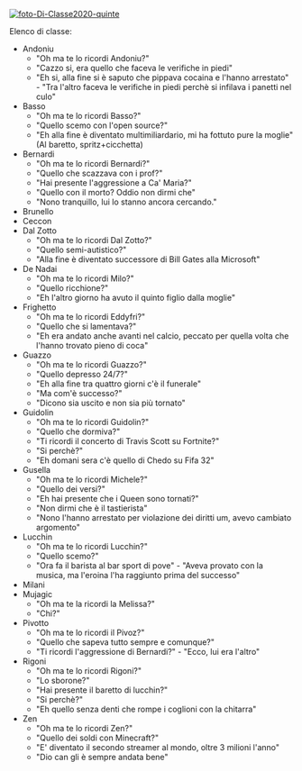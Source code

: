 


<a href="https://ibb.co/p2GLysv"><img src="https://i.ibb.co/LSbZ5qz/foto-Di-Classe2020-quinte.jpg" alt="foto-Di-Classe2020-quinte" border="0"></a>

Elenco di classe:
- Andoniu
	- "Oh ma te lo ricordi Andoniu?"
	- "Cazzo si, era quello che faceva le verifiche in piedi"
	- "Eh si, alla fine si è saputo che pippava cocaina e l'hanno arrestato" - "Tra l'altro faceva le verifiche in piedi perchè si infilava i panetti nel culo"
- Basso
	- "Oh ma te lo ricordi Basso?"
	-  "Quello scemo con l'open source?"
	-  "Eh alla fine è diventato multimiliardario, mi ha fottuto pure la moglie" (Al baretto, spritz+cicchetta)
- Bernardi
	-  "Oh ma te lo ricordi Bernardi?"
	-  "Quello che scazzava con i prof?"
	-  "Hai presente l'aggressione a Ca' Maria?"
	-  "Quello con il morto? Oddio non dirmi che"
	-  "Nono tranquillo, lui lo stanno ancora cercando." 
- Brunello
- Ceccon
- Dal Zotto
	-  "Oh ma te lo ricordi Dal Zotto?"
	-  "Quello semi-autistico?"
	-  "Alla fine è diventato successore di Bill Gates alla Microsoft"
- De Nadai
	-  "Oh ma te lo ricordi Milo?"
	-  "Quello ricchione?"
	-  "Eh l'altro giorno ha avuto il quinto figlio dalla moglie"
- Frighetto
	-  "Oh ma te lo ricordi Eddyfri?"
	-  "Quello che si lamentava?"
	-  "Eh era andato anche avanti nel calcio, peccato per quella volta che l'hanno trovato pieno di coca"
- Guazzo
	- "Oh ma te lo ricordi Guazzo?"
	-  "Quello depresso 24/7?"
	-  "Eh alla fine tra quattro giorni c'è il funerale"
	-  "Ma com'è successo?"
	-  "Dicono sia uscito e non sia più tornato"
- Guidolin
	- "Oh ma te lo ricordi Guidolin?"
	-  "Quello che dormiva?"
	-  "Ti ricordi il concerto di Travis Scott su Fortnite?"
	-  "Si perchè?"
	-  "Eh domani sera c'è quello di Chedo su Fifa 32"
- Gusella
	- "Oh ma te lo ricordi Michele?"
	- "Quello dei versi?"
	- "Eh hai presente che i Queen sono tornati?"
	- "Non dirmi che è il tastierista"
	- "Nono l'hanno arrestato per violazione dei diritti um, avevo cambiato argomento"
- Lucchin
	- "Oh ma te lo ricordi Lucchin?"
	-  "Quello scemo?"
	-  "Ora fa il barista al bar sport di pove" - "Aveva provato con la musica, ma l'eroina l'ha raggiunto prima del successo"
- Milani 
- Mujagic
	- "Oh ma te la ricordi la Melissa?"
	- "Chi?"
- Pivotto
	- "Oh ma te lo ricordi il Pivoz?"
	- "Quello che sapeva tutto sempre e comunque?"
	-  "Ti ricordi l'aggressione di Bernardi?" - "Ecco, lui era l'altro"
- Rigoni
	- "Oh ma te lo ricordi Rigoni?"
	- "Lo sborone?"
	- "Hai presente il baretto di lucchin?"
	- "Si perchè?"
	- "Eh quello senza denti che rompe i coglioni con la chitarra"
- Zen
	- "Oh ma te lo ricordi Zen?"
	- "Quello dei soldi con Minecraft?"
	- "E' diventato il secondo streamer al mondo, oltre 3 milioni l'anno"
	- "Dio can gli è sempre andata bene"
<!--stackedit_data:
eyJoaXN0b3J5IjpbMTc5NDI0OTkxNCwtMTUwNTgxODE4M119
-->